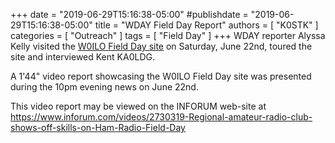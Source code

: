 +++
date = "2019-06-29T15:16:38-05:00"
#publishdate = "2019-06-29T15:16:38-05:00"
title = "WDAY Field Day Report"
authors = [ "K0STK" ]
categories = [ "Outreach" ]
tags = [ "Field Day" ]
+++
WDAY reporter Alyssa Kelly visited the
[W0ILO Field Day site](https://rrra.org/cal/2019/06/22/field-day-2019-west-fargo/)
on Saturday, June 22nd, toured the site and interviewed Kent KA0LDG.

A 1'44" video report showcasing the W0ILO Field Day site was presented
during the 10pm evening news on June 22nd.

This video report may be viewed on the INFORUM web-site at 
https://www.inforum.com/videos/2730319-Regional-amateur-radio-club-shows-off-skills-on-Ham-Radio-Field-Day

<!--more-->
